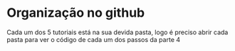 # Organização no github
Cada um dos 5 tutoriais está na sua devida pasta, logo é preciso abrir cada pasta para ver o código de cada um dos passos da parte 4
